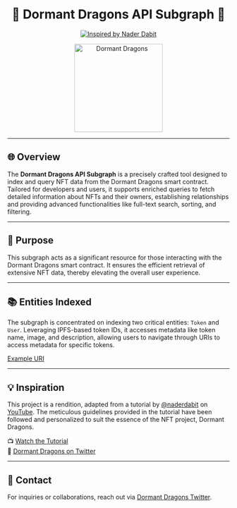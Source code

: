 <div align="center">

# 🐉 Dormant Dragons API Subgraph 🐉

[![Inspired by Nader Dabit](https://img.shields.io/badge/Inspired%20by-Nader%20Dabit-blue)](https://www.youtube.com/watch?v=VRK17Ai33Dw?si=Pa75zodwT1EkoWQm)

</div>

<div align="center">
    <img src="https://pbs.twimg.com/profile_images/1608349988458987523/GsIAsZBA_400x400.jpg" alt="Dormant Dragons" width="200"/>
</div>


---

## 🌐 Overview

The **Dormant Dragons API Subgraph** is a precisely crafted tool designed to index and query NFT data from the Dormant Dragons smart contract. Tailored for developers and users, it supports enriched queries to fetch detailed information about NFTs and their owners, establishing relationships and providing advanced functionalities like full-text search, sorting, and filtering.

---

## 🎯 Purpose

This subgraph acts as a significant resource for those interacting with the Dormant Dragons smart contract. It ensures the efficient retrieval of extensive NFT data, thereby elevating the overall user experience.

---

## 📚 Entities Indexed

The subgraph is concentrated on indexing two critical entities: `Token` and `User`. Leveraging IPFS-based token IDs, it accesses metadata like token name, image, and description, allowing users to navigate through URIs to access metadata for specific tokens.

[Example URI](https://ipfs.io/ipfs/QmSr3vdMuP2fSxWD7S26KzzBWcAN1eNhm4hk1qaR3x3vmj/234.json)

---

## 💡 Inspiration

This project is a rendition, adapted from a tutorial by [@naderdabit](https://twitter.com/naderdabit) on [YouTube](https://youtu.be/VRK17Ai33Dw?si=Pa75zodwT1EkoWQm). The meticulous guidelines provided in the tutorial have been followed and personalized to suit the essence of the NFT project, Dormant Dragons.

📺 [Watch the Tutorial](https://youtu.be/VRK17Ai33Dw?si=Pa75zodwT1EkoWQm)  
🐉 [Dormant Dragons on Twitter](https://twitter.com/DormantDragons)

---

## 💌 Contact

For inquiries or collaborations, reach out via [Dormant Dragons Twitter](https://twitter.com/DormantDragons).
